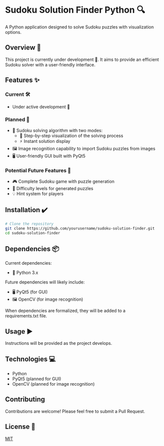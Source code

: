 # Sudoku Solution Finder Python 🔍

A Python application designed to solve Sudoku puzzles with visualization options.

## Overview 📝

This project is currently under development 🚧. It aims to provide an efficient Sudoku solver with a user-friendly interface.

## Features ✨

### Current 🛠️
- Under active development 🔨

### Planned 🤔
- 🧩 Sudoku solving algorithm with two modes:
  - 👣 Step-by-step visualization of the solving process
  - ⚡ Instant solution display
- 🖼️ Image recognition capability to import Sudoku puzzles from images
- 🖥️ User-friendly GUI built with PyQt5

### Potential Future Features 🚀
- 🎮 Complete Sudoku game with puzzle generation
- 🧠 Difficulty levels for generated puzzles
- 💡 Hint system for players

## Installation ✔️

```bash
# Clone the repository
git clone https://github.com/yourusername/sudoku-solution-finder.git
cd sudoku-solution-finder
```

## Dependencies 📦

Current dependencies:
- 🐍 Python 3.x

Future dependencies will likely include:
- 🖥️ PyQt5 (for GUI)
- 🖼️ OpenCV (for image recognition)

When dependencies are formalized, they will be added to a requirements.txt file.

## Usage ▶️

Instructions will be provided as the project develops.

## Technologies 💻

- Python
- PyQt5 (planned for GUI)
- OpenCV (planned for image recognition)

## Contributing 

Contributions are welcome! Please feel free to submit a Pull Request.

## License 📃

[MIT](LICENSE)
